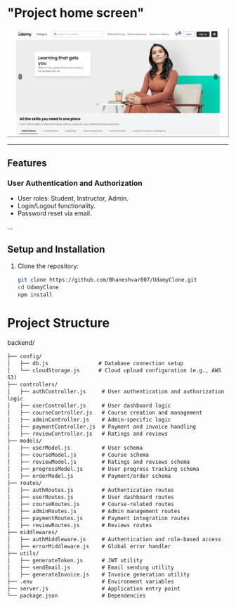 # "Project home screen"

<img src="/overview.png">




---

## **Features**
### **User Authentication and Authorization**
- User roles: Student, Instructor, Admin.
- Login/Logout functionality.
- Password reset via email.

...

## **Setup and Installation**
1. Clone the repository:
   ```bash
   git clone https://github.com/Bhaneshvar007/UdamyClone.git
   cd UdamyClone
   npm install


# **Project Structure**

backend/
```
├── config/
│   ├── db.js                # Database connection setup
│   └── cloudStorage.js      # Cloud upload configuration (e.g., AWS S3)
├── controllers/
│   ├── authController.js     # User authentication and authorization logic
│   ├── userController.js     # User dashboard logic
│   ├── courseController.js   # Course creation and management
│   ├── adminController.js    # Admin-specific logic
│   ├── paymentController.js  # Payment and invoice handling
│   ├── reviewController.js   # Ratings and reviews
├── models/
│   ├── userModel.js          # User schema
│   ├── courseModel.js        # Course schema
│   ├── reviewModel.js        # Ratings and reviews schema
│   ├── progressModel.js      # User progress tracking schema
│   ├── orderModel.js         # Payment/order schema
├── routes/
│   ├── authRoutes.js         # Authentication routes
│   ├── userRoutes.js         # User dashboard routes
│   ├── courseRoutes.js       # Course-related routes
│   ├── adminRoutes.js        # Admin management routes
│   ├── paymentRoutes.js      # Payment integration routes
│   ├── reviewRoutes.js       # Reviews routes
├── middlewares/
│   ├── authMiddleware.js     # Authentication and role-based access
│   ├── errorMiddleware.js    # Global error handler
├── utils/
│   ├── generateToken.js      # JWT utility
│   ├── sendEmail.js          # Email sending utility
│   ├── generateInvoice.js    # Invoice generation utility
├── .env                      # Environment variables
├── server.js                 # Application entry point
└── package.json              # Dependencies
```